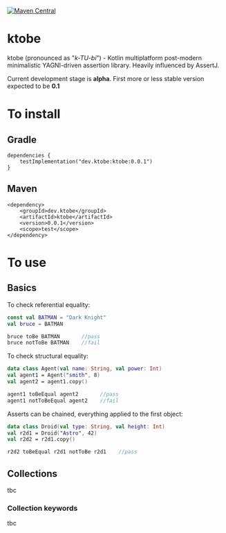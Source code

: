 [![Maven Central](https://maven-badges.herokuapp.com/maven-central/dev.ktobe/ktobe/badge.svg)](https://maven-badges.herokuapp.com/maven-central/dev.ktobe/ktobe)
# ktobe
ktobe (pronounced as "_k-TU-bi_") - Kotlin multiplatform post-modern minimalistic YAGNI-driven assertion library.
Heavily influenced by AssertJ.

Current development stage is **alpha**. First more or less stable version expected to be **0.1**

# To install

## Gradle 

```
dependencies {
    testImplementation("dev.ktobe:ktobe:0.0.1")
}
```

## Maven
```
<dependency>
    <groupId>dev.ktobe</groupId>
    <artifactId>ktobe</artifactId>
    <version>0.0.1</version>
    <scope>test</scope>
</dependency>
```

# To use

## Basics

To check referential equality:
```kotlin
const val BATMAN = "Dark Knight"
val bruce = BATMAN

bruce toBe BATMAN       //pass
bruce notToBe BATMAN    //fail
```

To check structural equality:
```kotlin
data class Agent(val name: String, val power: Int)
val agent1 = Agent("smith", 8)
val agent2 = agent1.copy()

agent1 toBeEqual agent2       //pass
agent1 notToBeEqual agent2    //fail
```

Asserts can be chained, everything applied to the first object:
```kotlin
data class Droid(val type: String, val height: Int)
val r2d1 = Droid("Astro", 42)
val r2d2 = r2d1.copy()

r2d2 toBeEqual r2d1 notToBe r2d1    //pass
```

## Collections

tbc

### Collection keywords

tbc